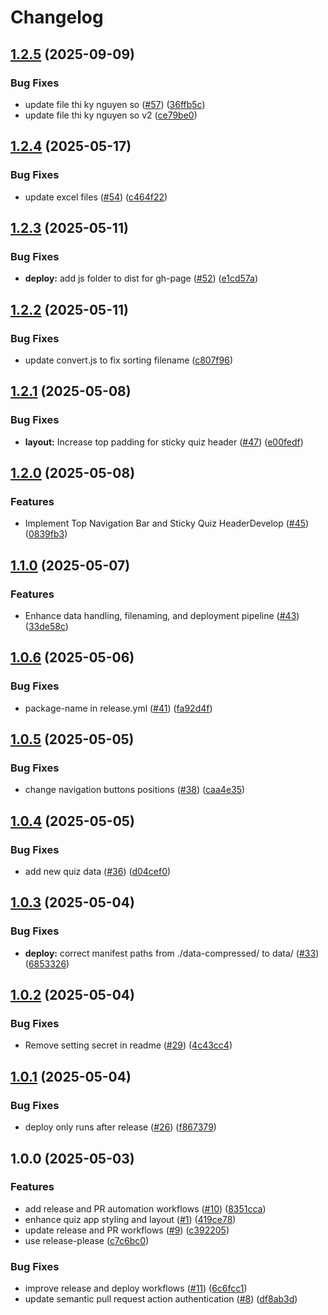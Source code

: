 # Changelog

## [1.2.5](https://github.com/uybinhphan/quiz-nghiep-vu/compare/v1.2.4...v1.2.5) (2025-09-09)


### Bug Fixes

* update file thi ky nguyen so ([#57](https://github.com/uybinhphan/quiz-nghiep-vu/issues/57)) ([36ffb5c](https://github.com/uybinhphan/quiz-nghiep-vu/commit/36ffb5cfe23fbc00fd69624bb0b7f9210f6cf048))
* update file thi ky nguyen so v2 ([ce79be0](https://github.com/uybinhphan/quiz-nghiep-vu/commit/ce79be0da965384bfbd2853aff355adbee51acb3))

## [1.2.4](https://github.com/uybinhphan/quiz-nghiep-vu/compare/v1.2.3...v1.2.4) (2025-05-17)


### Bug Fixes

* update excel files ([#54](https://github.com/uybinhphan/quiz-nghiep-vu/issues/54)) ([c464f22](https://github.com/uybinhphan/quiz-nghiep-vu/commit/c464f22cc44458d54879937594f3e01c6c2b1657))

## [1.2.3](https://github.com/uybinhphan/quiz-nghiep-vu/compare/v1.2.2...v1.2.3) (2025-05-11)


### Bug Fixes

* **deploy:** add js folder to dist for gh-page ([#52](https://github.com/uybinhphan/quiz-nghiep-vu/issues/52)) ([e1cd57a](https://github.com/uybinhphan/quiz-nghiep-vu/commit/e1cd57a794303762e5934b6f10785c601e429279))

## [1.2.2](https://github.com/uybinhphan/quiz-nghiep-vu/compare/v1.2.1...v1.2.2) (2025-05-11)


### Bug Fixes

* update convert.js to fix sorting filename ([c807f96](https://github.com/uybinhphan/quiz-nghiep-vu/commit/c807f964e09ab601fb0400ccec7612f2aaced757))

## [1.2.1](https://github.com/uybinhphan/quiz-nghiep-vu/compare/v1.2.0...v1.2.1) (2025-05-08)


### Bug Fixes

* **layout:** Increase top padding for sticky quiz header ([#47](https://github.com/uybinhphan/quiz-nghiep-vu/issues/47)) ([e00fedf](https://github.com/uybinhphan/quiz-nghiep-vu/commit/e00fedf015b1beba259812b7067d34debba6e1cf))

## [1.2.0](https://github.com/uybinhphan/quiz-nghiep-vu/compare/v1.1.0...v1.2.0) (2025-05-08)


### Features

* Implement Top Navigation Bar and Sticky Quiz HeaderDevelop ([#45](https://github.com/uybinhphan/quiz-nghiep-vu/issues/45)) ([0839fb3](https://github.com/uybinhphan/quiz-nghiep-vu/commit/0839fb349bdeb31cb260cda00812a974583d7cbd))

## [1.1.0](https://github.com/uybinhphan/quiz-nghiep-vu/compare/v1.0.6...v1.1.0) (2025-05-07)


### Features

* Enhance data handling, filenaming, and deployment pipeline ([#43](https://github.com/uybinhphan/quiz-nghiep-vu/issues/43)) ([33de58c](https://github.com/uybinhphan/quiz-nghiep-vu/commit/33de58c834b25f1ffe908a58c0c9125d20eff852))

## [1.0.6](https://github.com/uybinhphan/quiz-nghiep-vu/compare/v1.0.5...v1.0.6) (2025-05-06)


### Bug Fixes

* package-name in release.yml ([#41](https://github.com/uybinhphan/quiz-nghiep-vu/issues/41)) ([fa92d4f](https://github.com/uybinhphan/quiz-nghiep-vu/commit/fa92d4f82ac98ba10fa9e0f9148fb81b798d6087))

## [1.0.5](https://github.com/uybinhphan/quiz-nghiep-vu/compare/v1.0.4...v1.0.5) (2025-05-05)


### Bug Fixes

* change navigation buttons positions ([#38](https://github.com/uybinhphan/quiz-nghiep-vu/issues/38)) ([caa4e35](https://github.com/uybinhphan/quiz-nghiep-vu/commit/caa4e350aed5632f6c91877d9555863230496b03))

## [1.0.4](https://github.com/uybinhphan/quiz-nghiep-vu/compare/v1.0.3...v1.0.4) (2025-05-05)


### Bug Fixes

* add new quiz data ([#36](https://github.com/uybinhphan/quiz-nghiep-vu/issues/36)) ([d04cef0](https://github.com/uybinhphan/quiz-nghiep-vu/commit/d04cef06545d572af4c4f99385eca0eb140b5f11))

## [1.0.3](https://github.com/uybinhphan/quiz-nghiep-vu/compare/v1.0.2...v1.0.3) (2025-05-04)


### Bug Fixes

* **deploy:** correct manifest paths from ./data-compressed/ to data/ ([#33](https://github.com/uybinhphan/quiz-nghiep-vu/issues/33)) ([6853326](https://github.com/uybinhphan/quiz-nghiep-vu/commit/68533269275ba9d253c3ff5d2aaecaf842e64626))

## [1.0.2](https://github.com/uybinhphan/quiz-nghiep-vu/compare/v1.0.1...v1.0.2) (2025-05-04)


### Bug Fixes

* Remove setting secret in readme ([#29](https://github.com/uybinhphan/quiz-nghiep-vu/issues/29)) ([4c43cc4](https://github.com/uybinhphan/quiz-nghiep-vu/commit/4c43cc44ec4daff0deb99be84934f6fff167ba86))

## [1.0.1](https://github.com/uybinhphan/quiz-nghiep-vu/compare/v1.0.0...v1.0.1) (2025-05-04)


### Bug Fixes

* deploy only runs after release ([#26](https://github.com/uybinhphan/quiz-nghiep-vu/issues/26)) ([f867379](https://github.com/uybinhphan/quiz-nghiep-vu/commit/f867379bf62b069afe228dadd1a9249502dc97fb))

## 1.0.0 (2025-05-03)


### Features

* add release and PR automation workflows ([#10](https://github.com/uybinhphan/quiz-nghiep-vu/issues/10)) ([8351cca](https://github.com/uybinhphan/quiz-nghiep-vu/commit/8351ccac0cc972363123c5a96530cc1ad1288562))
* enhance quiz app styling and layout ([#1](https://github.com/uybinhphan/quiz-nghiep-vu/issues/1)) ([419ce78](https://github.com/uybinhphan/quiz-nghiep-vu/commit/419ce78cc46b7d9bd14acb33f81bd8517e4c379d))
* update release and PR workflows ([#9](https://github.com/uybinhphan/quiz-nghiep-vu/issues/9)) ([c392205](https://github.com/uybinhphan/quiz-nghiep-vu/commit/c392205be77737700d245cf9de0946ec7abfa61e))
* use release-please ([c7c6bc0](https://github.com/uybinhphan/quiz-nghiep-vu/commit/c7c6bc0c3c10fd103efcaf194a35883da5d82e1d))


### Bug Fixes

* improve release and deploy workflows ([#11](https://github.com/uybinhphan/quiz-nghiep-vu/issues/11)) ([6c6fcc1](https://github.com/uybinhphan/quiz-nghiep-vu/commit/6c6fcc1841728032a6495fc8a24a2346896c4683))
* update semantic pull request action authentication ([#8](https://github.com/uybinhphan/quiz-nghiep-vu/issues/8)) ([df8ab3d](https://github.com/uybinhphan/quiz-nghiep-vu/commit/df8ab3df16b8564ae730cfe57d84c327c857abc0))
